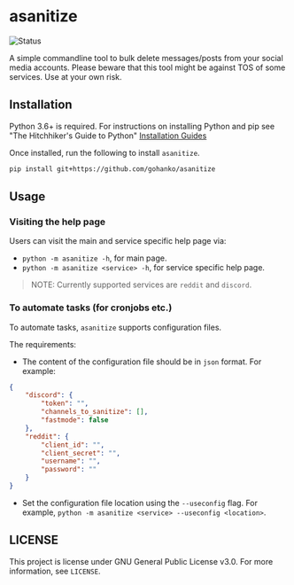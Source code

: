 # asanitize
![Status](https://github.com/gohanko/asanitize/actions/workflows/tests.yml/badge.svg)

A simple commandline tool to bulk delete messages/posts from your social media accounts. Please beware that this tool might be against TOS of some services. Use at your own risk.

## Installation
Python 3.6+ is required. For instructions on installing Python and pip see "The Hitchhiker's Guide to Python" [Installation Guides](https://docs.python-guide.org/starting/installation/)

Once installed, run the following to install `asanitize`.

```bash
pip install git+https://github.com/gohanko/asanitize
```

## Usage

### Visiting the help page
Users can visit the main and service specific help page via:
- `python -m asanitize -h`, for main page.
- `python -m asanitize <service> -h`, for service specific help page.

> NOTE: Currently supported services are `reddit` and `discord`.

### To automate tasks (for cronjobs etc.)
To automate tasks, `asanitize` supports configuration files.

The requirements:
- The content of the configuration file should be in `json` format. For example:
```json
{
    "discord": {
        "token": "",
        "channels_to_sanitize": [],
        "fastmode": false
    },
    "reddit": {
        "client_id": "",
        "client_secret": "",
        "username": "",
        "password": ""
    }
}
```
- Set the configuration file location using the `--useconfig` flag. For example, `python -m asanitize <service> --useconfig <location>`.

## LICENSE
This project is license under GNU General Public License v3.0. For more information, see `LICENSE`.
